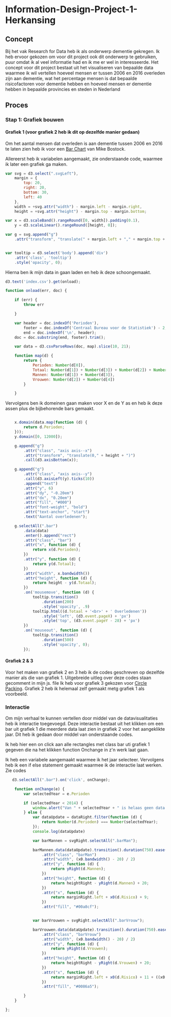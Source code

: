 # Information-Design-Project-1-Herkansing

## Concept

Bij het vak Research for Data heb ik als onderwerp dementie gekregen. Ik heb ervoor gekozen om voor dit project ook dit onderwerp te gebruiken, puur omdat ik al veel informatie had en ik me er wel in interesseerde. Het concept voor dit project bestaat uit het visualiseren van bepaalde data waarmee ik wil vertellen hoeveel mensen er tussen 2006 en 2016 overleden zijn aan dementie, wat het percentage mensen is dat bepaalde risicofactoren voor dementie hebben en hoeveel mensen er dementie hebben in bepaalde provincies en steden in Nederland

## Proces

### Stap 1: Grafiek bouwen

#### Grafiek 1 (voor grafiek 2 heb ik dit op dezelfde manier gedaan)

Om het aantal mensen dat overleden is aan dementie tussen 2006 en 2016 te laten zien heb ik voor een [Bar Chart](https://bl.ocks.org/mbostock/3885304) van Mike Bostock.


Allereerst heb ik variabelen aangemaakt, zie onderstaande code, waarmee ik later een grafiek ga maken.

```js
var svg = d3.select(".svgLeft"),
    margin = {
        top: 20,
        right: 20,
        bottom: 30,
        left: 40
    },
    width = +svg.attr("width") - margin.left - margin.right,
    height = +svg.attr("height") - margin.top - margin.bottom;

var x = d3.scaleBand().rangeRound([0, width]).padding(0.1),
    y = d3.scaleLinear().rangeRound([height, 0]);

var g = svg.append("g")
    .attr("transform", "translate(" + margin.left + "," + margin.top + ")");


var tooltip = d3.select('body').append('div')
    .attr('class', 'tooltip')
    .style('opacity', 0);

```
    
Hierna ben ik mijn data in gaan laden en heb ik deze schoongemaakt.

```js
d3.text('index.csv').get(onload);

function onload(err, doc) {

    if (err) {
        throw err

    }

    var header = doc.indexOf('Perioden'),
        footer = doc.indexOf('Centraal Bureau voor de Statistiek') - 2,
        end = doc.indexOf('\n', header);
    doc = doc.substring(end, footer).trim();

    var data = d3.csvParseRows(doc, map).slice(10, 21);

    function map(d) {
        return {
            Perioden: Number(d[0]),
            Totaal: Number(d[1]) + Number(d[3]) + Number(d[2]) + Number(d[4]),
            Mannen: Number(d[1]) + Number(d[3]),
            Vrouwen: Number(d[2]) + Number(d[4])
        }

    }
```

Vervolgens ben ik domeinen gaan maken voor X en de Y as en heb ik deze assen plus de bijbehorende bars gemaakt.

```js

    x.domain(data.map(function (d) {
        return d.Perioden;
    }));
    y.domain([0, 12000]);

    g.append("g")
        .attr("class", "axis axis--x")
        .attr("transform", "translate(0," + height + ")")
        .call(d3.axisBottom(x));

    g.append("g")
        .attr("class", "axis axis--y")
        .call(d3.axisLeft(y).ticks(10))
        .append("text")
        .attr("y", 6)
        .attr("dy", "-0.20em")
        .attr("dx", "0.20em")
        .attr("fill", "#000")
        .attr("font-weight", "bold")
        .attr("text-anchor", "start")
        .text("Aantal overledenen");

    g.selectAll(".bar")
        .data(data)
        .enter().append("rect")
        .attr("class", "bar")
        .attr("x", function (d) {
            return x(d.Perioden);
        })
        .attr("y", function (d) {
            return y(d.Totaal);
        })
        .attr("width", x.bandwidth())
        .attr("height", function (d) {
            return height - y(d.Totaal);
        })
        .on('mousemove', function (d) {
            tooltip.transition()
                .duration(200)
                .style('opacity', .9)
            tooltip.html((d.Totaal + '<br>' + ' Overledenen'))
                .style('left', (d3.event.pageX) + 'px')
                .style('top', (d3.event.pageY - 28) + 'px')
        })
        .on('mouseout', function (d) {
            tooltip.transition()
                .duration(500)
                .style('opacity', 0);
        });
```

#### Grafiek 2 & 3


Voor het maken van grafiek 2 en 3 heb ik de codes geschreven op dezelfde manier als die van grafiek 1. Uitgebreide uitleg over deze codes staan gecomment in mijn js. file
Ik heb voor grafiek 3 gekozen voor [Circle Packing](https://bl.ocks.org/mbostock/4063530). Grafiek 2 heb ik helemaal zelf gemaakt metg grafiek 1 als voorbeeld. 

### Interactie

Om mijn verhaal te kunnen vertellen door middel van de datavisualitaties heb ik interactie toegevoegd. Deze interactie bestaat uit het klikken om een bar uit grafiek 1 die meerdere data laat zien in grafiek 2 voor het aangeklikte jaar. Dit heb ik gedaan door middel van onderstaande codes.

Ik heb hier een on click aan alle rectangles met class bar uti grafiek 1 gegeven die na het klikken function Onchange in z'n werk laat gaan. 

Ik heb een variabele aangemaakt waarmee ik het jaar selecteer. Vervolgens heb ik een if else statement gemaakt waarmee ik de interactie laat werken. Zie codes

```js
   d3.selectAll(".bar").on('click', onChange);

    function onChange(e) {
        var selectedYear = e.Perioden

        if (selectedYear < 2014) {
            window.alert("Van " + selectedYear + " is helaas geen data van beschikbaar");
        } else {
            var dataUpdate = dataRight.filter(function (d) {
                return Number(d.Perioden) === Number(selectedYear);
            });
            console.log(dataUpdate)

            var barMannen = svgRight.selectAll(".barMan");

            barMannen.data(dataUpdate).transition().duration(750).ease(d3.easeBounce)
                .attr("class", "barMan")
                .attr("width", (x0.bandwidth() - 20) / 2)
                .attr("y", function (d) {
                    return yRight(d.Mannen);
                })
                .attr("height", function (d) {
                    return heightRight - yRight(d.Mannen) + 20;
                })
                .attr("x", function (d) {
                    return marginRight.left + x0(d.Risico) + 9;
                })
                .attr("fill", "#00a8cf");


            var barVrouwen = svgRight.selectAll(".barVrouw");

            barVrouwen.data(dataUpdate).transition().duration(750).ease(d3.easeBounce)
                .attr("class", "barVrouw")
                .attr("width", (x0.bandwidth() - 20) / 2)
                .attr("y", function (d) {
                    return yRight(d.Vrouwen);
                })
                .attr("height", function (d) {
                    return heightRight - yRight(d.Vrouwen) + 20;
                })
                .attr("x", function (d) {
                    return marginRight.left + x0(d.Risico) + 11 + ((x0.bandwidth() - 20) / 2);
                })
                .attr("fill", "#0086a5");

        }
    }

};
```


